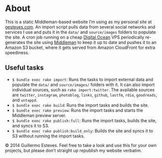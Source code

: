 # About

This is a static Middleman-based website I’m using as my personal site at [gesteves.com](http://gesteves.com). An import script pulls data from several social networks and services I use and puts it in the `data/` and `source/images` folders to populate the site. A cron job running on a cheap [Digital Ocean](https://www.digitalocean.com/?refcode=1805b0874bd3) VPS periodically re-generates the site using [Middleman](http://middlemanapp.com/) to keep it up to date and pushes it to an Amazon S3 bucket, where it gets served from Amazon CloudFront for extra speediness.

## Useful tasks

* `$ bundle exec rake import`: Runs the tasks to import external data and populate the `data/` and `source/images/` folders with it. It can also import individual sources, such as `rake import:twitter`. The available sources are `twitter`, `instagram`, `photoblog`, `links`, `github`, `lastfm`, `rdio`, `goodreads`, and `untappd`.
* `$ bundle exec rake build`: Runs the import tasks and builds the site.
* `$ bundle exec rake preview`: Runs the import tasks and starts the Middleman preview server.
* `$ bundle exec rake publish:full`: Runs the import tasks, builds the site, and syncs it to S3.
* `$ bundle exec rake publish:build_only`: Builds the site and syncs it to S3 without running the import tasks.

&copy; 2014 Guillermo Esteves. Feel free to take a look and use this for your own projects, but please don’t straight up republish my website verbatim.
